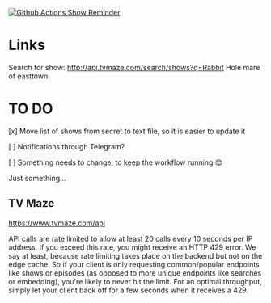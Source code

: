 [![Github Actions Show Reminder](https://github.com/JesperHalvorsen/node-show-reminder/actions/workflows/action.yaml/badge.svg)](https://github.com/JesperHalvorsen/node-show-reminder/actions/workflows/action.yaml)

# Links

Search for show: http://api.tvmaze.com/search/shows?q=Rabbit Hole
mare of easttown

# TO DO

[x] Move list of shows from secret to text file, so it is easier to update it

[ ] Notifications through Telegram?

[ ] Something needs to change, to keep the workflow running 😊

Just something... 

## TV Maze

https://www.tvmaze.com/api

API calls are rate limited to allow at least 20 calls every 10 seconds per IP address. If you exceed this rate, you might receive an HTTP 429 error. We say at least, because rate limiting takes place on the backend but not on the edge cache. So if your client is only requesting common/popular endpoints like shows or episodes (as opposed to more unique endpoints like searches or embedding), you're likely to never hit the limit. For an optimal throughput, simply let your client back off for a few seconds when it receives a 429.


